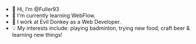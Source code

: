 - 👋 Hi, I’m @Fuller93
- 🌱 I'm currently learning WebFlow.
- 💼 I work at Evil Donkey as a Web Developer.
- 💡 My interests include: playing badminton, trying new food, craft beer & learning new things!

<!---
Fuller93/Fuller93 is a ✨ special ✨ repository because its `README.md` (this file) appears on your GitHub profile.
You can click the Preview link to take a look at your changes.
--->
